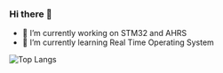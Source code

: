 ### Hi there 👋
- 🔭 I’m currently working on STM32 and AHRS
- 🌱 I’m currently learning Real Time Operating System




![Top Langs](https://github-readme-stats.vercel.app/api/top-langs/?username=metinkesgin&layout=compact&show_icons=true&theme=dark)


<!--
**metinkesgin/metinkesgin** is a ✨ _special_ ✨ repository because its `README.md` (this file) appears on your GitHub profile.

Here are some ideas to get you started:

- 🔭 I’m currently working on ...
- 🌱 I’m currently learning ...
- 👯 I’m looking to collaborate on ...
- 🤔 I’m looking for help with ...
- 💬 Ask me about ...
- 📫 How to reach me: ...
- 😄 Pronouns: ...
- ⚡ Fun fact: ...
-->
